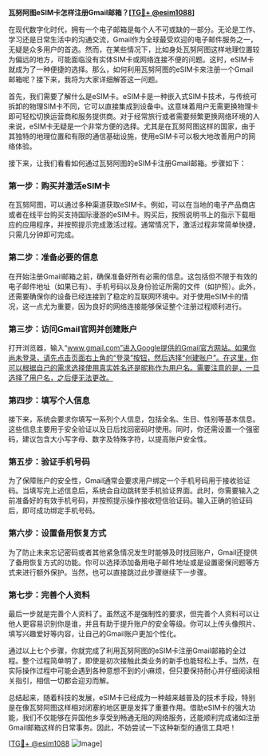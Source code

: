 **瓦努阿图eSIM卡怎样注册Gmail邮箱？[[TG💪+ @esim1088](https://t.me/s/esim1088)]**

在现代数字化时代，拥有一个电子邮箱是每个人不可或缺的一部分。无论是工作、学习还是日常生活中的沟通交流，Gmail作为全球最受欢迎的电子邮件服务之一，无疑是众多用户的首选。然而，在某些情况下，比如身处瓦努阿图这样地理位置较为偏远的地方，可能面临没有实体SIM卡或网络连接不便的问题。这时，eSIM卡就成为了一种便捷的选择。那么，如何利用瓦努阿图的eSIM卡来注册一个Gmail邮箱呢？接下来，我将为大家详细解答这一问题。

首先，我们需要了解什么是eSIM卡。eSIM卡是一种嵌入式SIM卡技术，与传统可拆卸的物理SIM卡不同，它可以直接集成到设备中。这意味着用户无需更换物理卡即可轻松切换运营商和服务提供商。对于经常旅行或者需要频繁更换网络环境的人来说，eSIM卡无疑是一个非常方便的选择。尤其是在瓦努阿图这样的国家，由于其独特的地理位置和有限的通信基础设施，使用eSIM卡可以极大地改善用户的网络体验。

接下来，让我们看看如何通过瓦努阿图的eSIM卡注册Gmail邮箱。步骤如下：

### 第一步：购买并激活eSIM卡

在瓦努阿图，可以通过多种渠道获取eSIM卡。例如，可以在当地的电子产品商店或者在线平台购买支持国际漫游的eSIM卡。购买后，按照说明书上的指示下载相应的应用程序，并按照提示完成激活过程。通常情况下，激活过程非常简单快捷，只需几分钟即可完成。

### 第二步：准备必要的信息

在开始注册Gmail邮箱之前，确保准备好所有必需的信息。这包括但不限于有效的电子邮件地址（如果已有）、手机号码以及身份验证所需的文件（如护照）。此外，还需要确保你的设备已经连接到了稳定的互联网环境中。对于使用eSIM卡的情况，这一点尤为重要，因为良好的网络连接能够保证整个注册过程顺利进行。

### 第三步：访问Gmail官网并创建账户

打开浏览器，输入“www.gmail.com”进入Google提供的Gmail官方网站。如果你尚未登录，请先点击页面右上角的“登录”按钮，然后选择“创建账户”。在这里，你可以根据自己的需求选择使用真实姓名还是昵称作为用户名。需要注意的是，一旦选择了用户名，之后便无法更改。

### 第四步：填写个人信息

接下来，系统会要求你填写一系列个人信息，包括全名、生日、性别等基本信息。这些信息主要用于安全验证以及日后找回密码时使用。同时，你还需设置一个强密码，建议包含大小写字母、数字及特殊字符，以提高账户安全性。

### 第五步：验证手机号码

为了保障账户的安全性，Gmail通常会要求用户绑定一个手机号码用于接收验证码。当填写完上述信息后，系统会自动跳转至手机验证界面。此时，你需要输入之前准备好的有效手机号码，并按照提示操作接收短信验证码。输入正确的验证码后，即可成功绑定手机号码。

### 第六步：设置备用恢复方式

为了防止未来忘记密码或者其他紧急情况发生时能够及时找回账户，Gmail还提供了备用恢复方式的功能。你可以选择添加备用电子邮件地址或是设置密保问题等方式来进行额外保护。当然，也可以直接跳过此步骤继续下一步骤。

### 第七步：完善个人资料

最后一步就是完善个人资料了。虽然这不是强制性的要求，但完善个人资料可以让他人更容易识别你是谁，并且有助于提升账户的安全等级。你可以上传头像照片、填写兴趣爱好等内容，让自己的Gmail账户更加个性化。

通过以上七个步骤，你就完成了利用瓦努阿图的eSIM卡注册Gmail邮箱的全过程。整个过程简单明了，即使是初次接触此类业务的新手也能轻松上手。当然，在实际操作过程中可能会遇到各种意想不到的小麻烦，但只要保持耐心并仔细阅读相关指引，相信一切都会迎刃而解。

总结起来，随着科技的发展，eSIM卡已经成为一种越来越普及的技术手段，特别是在像瓦努阿图这样相对闭塞的地区更是发挥了重要作用。借助eSIM卡的强大功能，我们不仅能够在异国他乡享受到畅通无阻的网络服务，还能顺利完成诸如注册Gmail邮箱这样的日常事务。因此，不妨尝试一下这种新型的通信工具吧！

[[TG💪+ @esim1088](https://t.me/s/esim1088) ![Image](https://i.postimg.cc/4NQfJmqS/Snipaste-2025-05-13-00-14-12.png)]